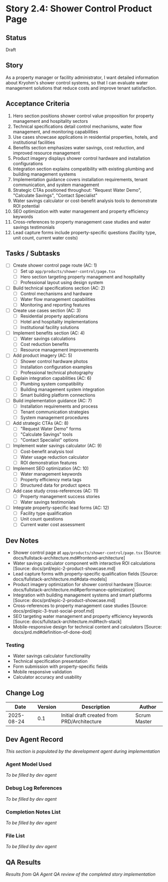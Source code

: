 # Story 2.4: Shower Control Product Page

## Status
Draft

## Story
As a property manager or facility administrator,
I want detailed information about Kryohm's shower control systems,
so that I can evaluate water management solutions that reduce costs and improve tenant satisfaction.

## Acceptance Criteria
1. Hero section positions shower control value proposition for property management and hospitality sectors
2. Technical specifications detail control mechanisms, water flow management, and monitoring capabilities
3. Use cases showcase applications in residential properties, hotels, and institutional facilities
4. Benefits section emphasizes water savings, cost reduction, and improved resource management
5. Product imagery displays shower control hardware and installation configurations
6. Integration section explains compatibility with existing plumbing and building management systems
7. Implementation guidance covers installation requirements, tenant communication, and system management
8. Strategic CTAs positioned throughout: "Request Water Demo", "Calculate Savings", "Contact Specialist"
9. Water savings calculator or cost-benefit analysis tools to demonstrate ROI potential
10. SEO optimization with water management and property efficiency keywords
11. Cross-references to property management case studies and water savings testimonials
12. Lead capture forms include property-specific questions (facility type, unit count, current water costs)

## Tasks / Subtasks
- [ ] Create shower control page route (AC: 1)
  - [ ] Set up `app/products/shower-control/page.tsx`
  - [ ] Hero section targeting property management and hospitality
  - [ ] Professional layout using design system
- [ ] Build technical specifications section (AC: 2)
  - [ ] Control mechanisms and hardware
  - [ ] Water flow management capabilities
  - [ ] Monitoring and reporting features
- [ ] Create use cases section (AC: 3)
  - [ ] Residential property applications
  - [ ] Hotel and hospitality implementations
  - [ ] Institutional facility solutions
- [ ] Implement benefits section (AC: 4)
  - [ ] Water savings calculations
  - [ ] Cost reduction benefits
  - [ ] Resource management improvements
- [ ] Add product imagery (AC: 5)
  - [ ] Shower control hardware photos
  - [ ] Installation configuration examples
  - [ ] Professional technical photography
- [ ] Explain integration capabilities (AC: 6)
  - [ ] Plumbing system compatibility
  - [ ] Building management system integration
  - [ ] Smart building platform connections
- [ ] Build implementation guidance (AC: 7)
  - [ ] Installation requirements and process
  - [ ] Tenant communication strategies
  - [ ] System management procedures
- [ ] Add strategic CTAs (AC: 8)
  - [ ] "Request Water Demo" forms
  - [ ] "Calculate Savings" tools
  - [ ] "Contact Specialist" options
- [ ] Implement water savings calculator (AC: 9)
  - [ ] Cost-benefit analysis tool
  - [ ] Water usage reduction calculator
  - [ ] ROI demonstration features
- [ ] Implement SEO optimization (AC: 10)
  - [ ] Water management keywords
  - [ ] Property efficiency meta tags
  - [ ] Structured data for product specs
- [ ] Add case study cross-references (AC: 11)
  - [ ] Property management success stories
  - [ ] Water savings testimonials
- [ ] Integrate property-specific lead forms (AC: 12)
  - [ ] Facility type qualification
  - [ ] Unit count questions
  - [ ] Current water cost assessment

## Dev Notes
- Shower control page at `app/products/shower-control/page.tsx` [Source: docs/fullstack-architecture.md#frontend-architecture]
- Water savings calculator component with interactive ROI calculations [Source: docs/prd/epic-2-product-showcase.md]
- Lead capture forms with property-specific qualification fields [Source: docs/fullstack-architecture.md#data-models]
- Product imagery optimization for shower control hardware [Source: docs/fullstack-architecture.md#performance-optimization]
- Integration with building management systems and smart platforms [Source: docs/prd/epic-2-product-showcase.md]
- Cross-references to property management case studies [Source: docs/prd/epic-3-trust-social-proof.md]
- SEO targeting water management and property efficiency keywords [Source: docs/fullstack-architecture.md#tech-stack]
- Mobile-responsive design for technical content and calculators [Source: docs/prd.md#definition-of-done-dod]

### Testing
- Water savings calculator functionality
- Technical specification presentation
- Form submission with property-specific fields
- Mobile responsive validation
- Calculator accuracy and usability

## Change Log
| Date | Version | Description | Author |
|------|---------|-------------|--------|
| 2025-08-24 | 0.1 | Initial draft created from PRD/Architecture | Scrum Master |

## Dev Agent Record
*This section is populated by the development agent during implementation*

### Agent Model Used
*To be filled by dev agent*

### Debug Log References
*To be filled by dev agent*

### Completion Notes List
*To be filled by dev agent*

### File List
*To be filled by dev agent*

## QA Results
*Results from QA Agent QA review of the completed story implementation*
